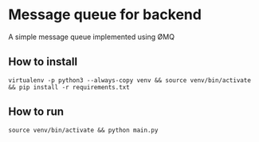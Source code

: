 # Message queue for backend
A simple message queue implemented using ØMQ

## How to install
    virtualenv -p python3 --always-copy venv && source venv/bin/activate && pip install -r requirements.txt

## How to run
    source venv/bin/activate && python main.py
